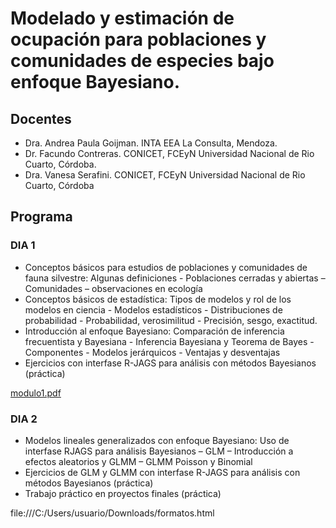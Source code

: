 # Modelado y estimación de ocupación para poblaciones y comunidades de especies bajo enfoque Bayesiano.

## Docentes
- Dra. Andrea Paula Goijman. INTA EEA La Consulta, Mendoza.
- Dr. Facundo Contreras. CONICET, FCEyN Universidad Nacional de Rio Cuarto, Córdoba.
- Dra. Vanesa Serafini. CONICET, FCEyN Universidad Nacional de Rio Cuarto, Córdoba

## Programa

### DIA 1
- Conceptos básicos para estudios de poblaciones y comunidades de fauna silvestre: Algunas definiciones - Poblaciones cerradas y abiertas – Comunidades – observaciones en ecología 
- Conceptos básicos de estadística: Tipos de modelos y rol de los modelos en ciencia - Modelos estadísticos - Distribuciones de probabilidad - Probabilidad,
verosimilitud - Precisión, sesgo, exactitud.
- Introducción al enfoque Bayesiano: Comparación de inferencia frecuentista y Bayesiana - Inferencia Bayesiana y Teorema de Bayes -Componentes -
Modelos jerárquicos - Ventajas y desventajas 
- Ejercicios con interfase R-JAGS para análisis con métodos Bayesianos (práctica) 


[modulo1.pdf](https://github.com/apgoijman/Curso-Ocupacion23/files/10797405/modulo1.pdf)

### DIA 2
- Modelos lineales generalizados con enfoque Bayesiano: Uso de interfase RJAGS para análisis Bayesianos – GLM – Introducción a efectos aleatorios y GLMM – GLMM Poisson y Binomial
- Ejercicios de GLM y GLMM con interfase R-JAGS para análisis con métodos Bayesianos (práctica) 
- Trabajo práctico en proyectos finales (práctica)



file:///C:/Users/usuario/Downloads/formatos.html
